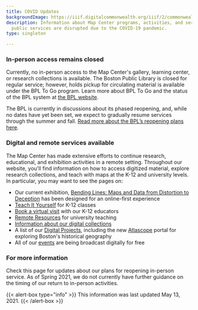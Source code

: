 ```yaml
---
title: COVID Updates
backgroundImage: https://iiif.digitalcommonwealth.org/iiif/2/commonwealth:8336hc349/1977,3051,4696,1785/1200,/0/default.jpg
description: Information about Map Center programs, activities, and services while
  public services are disrupted due to the COVID-19 pandemic.
type: singleton

---
```

### In-person access remains closed

Currently, no in-person access to the Map Center's gallery, learning center, or research collections is available. The Boston Public Library is closed for regular service; however, holds pickup for circulating material is available under the BPL To Go program. Learn more about BPL To Go and the status of the BPL system at [the BPL website](https://www.bpl.org/news/bpl-to-go/).

The BPL is currently in discussions about its phased reopening, and, while no dates have yet been set, we expect to gradually resume services through the summer and fall. [Read more about the BPL’s reopening plans here](https://www.bpl.org/news/bpl-to-go/).

### Digital and remote services available

The Map Center has made extensive efforts to continue research, educational, and exhibition activities in a remote setting. Throughout our website, you'll find information on how to access digitized material, explore research collections, and teach with maps at the K-12 and university levels. In particular, you may want to see the pages on:

* Our current exhibition, [Bending Lines: Maps and Data from Distortion to Deception](https://leventhalmap.org/digital-exhibitions/bending-lines) has been designed for an online-first experience
* [Teach It Yourself](/education/k12/teach-it-yourself) for K-12 classes
* [Book a virtual visit](/education/k12/school-visits) with our K-12 educators
* [Remote Resources](/education/university) for university teaching
* [Information about our digital collections](/collections/digital-collections)
* A list of our [Digital Projects](/projects/digital-projects), including the new [Atlascope](https://atlascope.leventhalmap.org) portal for exploring Boston's historical geography
* All of our [events](/event) are being broadcast digitally for free

### For more information

Check this page for updates about our plans for reopening in-person service. As of Spring 2021, we do not currently have further guidance on the timing of our return to in-person activities.

{{< alert-box type="info" >}} This information was last updated May 13, 2021. {{< /alert-box >}}